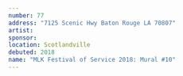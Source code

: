 ```yaml
---
number: 77
address: "7125 Scenic Hwy Baton Rouge LA 70807"
artist: 
sponsor: 
location: Scotlandville
debuted: 2018
name: "MLK Festival of Service 2018: Mural #10"
---
```

